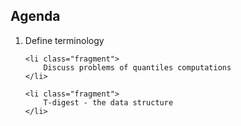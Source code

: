 ## Agenda

<ol>
    <li class="fragment">
        Define terminology
    </li>

    <li class="fragment">
        Discuss problems of quantiles computations
    </li>

    <li class="fragment">
        T-digest - the data structure
    </li>
</ol>
